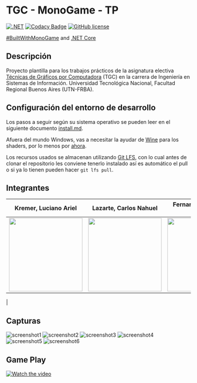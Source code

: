 # TGC - MonoGame - TP

[![.NET](https://github.com/tgc-utn/tgc-monogame-tp/actions/workflows/dotnet.yml/badge.svg)](https://github.com/tgc-utn/tgc-monogame-tp/actions/workflows/dotnet.yml)
[![Codacy Badge](https://app.codacy.com/project/badge/Grade/63382c4441444632b06d83dcc6dab106)](https://app.codacy.com/gh/tgc-utn/tgc-monogame-tp/dashboard?utm_source=gh&utm_medium=referral&utm_content=&utm_campaign=Badge_grade)
[![GitHub license](https://img.shields.io/github/license/tgc-utn/tgc-monogame-tp.svg)](https://github.com/tgc-utn/tgc-monogame-tp/blob/master/LICENSE)

[#BuiltWithMonoGame](http://www.monogame.net) and [.NET Core](https://dotnet.microsoft.com)

## Descripción

Proyecto plantilla para los trabajos prácticos de la asignatura electiva [Técnicas de Gráficos por Computadora](http://tgc-utn.github.io/) (TGC) en la carrera de Ingeniería en Sistemas de Información. Universidad Tecnológica Nacional, Facultad Regional Buenos Aires (UTN-FRBA).

## Configuración del entorno de desarrollo

Los pasos a seguir según su sistema operativo se pueden leer en el siguiente documento [install.md](https://github.com/tgc-utn/tgc-monogame-samples/blob/master/docs/install/install.md).

Afuera del mundo Windows, vas a necesitar la ayudar de [Wine](https://www.winehq.org) para los shaders, por lo menos por [ahora](https://github.com/MonoGame/MonoGame/issues/2167).

Los recursos usados se almacenan utilizando [Git LFS](https://git-lfs.github.com), con lo cual antes de clonar el repositorio les conviene tenerlo instalado así es automático el pull o si ya lo tienen pueden hacer `git lfs pull`.

## Integrantes

| Kremer, Luciano Ariel | Lazarte, Carlos Nahuel | Fernandez Fiel, Lucas Ezequiel |
| ------------------- | ---------------- | ---------------- |
| <img src="https://github.com/NahuelLazarte/2024-2C-3551-RenderCores/blob/master/TGC.MonoGame.TP/Content/FotosIntegrantes/luciano.jpeg" width="200" height="200"> | <img src="https://github.com/NahuelLazarte/2024-2C-3551-RenderCores/blob/master/TGC.MonoGame.TP/Content/FotosIntegrantes/nahuel.jpg" width ="200" height="200"> | <img src="https://github.com/NahuelLazarte/2024-2C-3551-RenderCores/blob/master/TGC.MonoGame.TP/Content/FotosIntegrantes/lucas.jpg" width ="200" height="200">
 | 

## Capturas

![screenshot1](https://github.com/NahuelLazarte/2024-2C-3551-RenderCores/blob/master/TGC.MonoGame.TP/Content/Screenshots/foto1.png)
![screenshot2](https://github.com/NahuelLazarte/2024-2C-3551-RenderCores/blob/master/TGC.MonoGame.TP/Content/Screenshots/foto2.png)
![screenshot3](https://github.com/NahuelLazarte/2024-2C-3551-RenderCores/blob/master/TGC.MonoGame.TP/Content/Screenshots/foto3.png)
![screenshot4](https://github.com/NahuelLazarte/2024-2C-3551-RenderCores/blob/master/TGC.MonoGame.TP/Content/Screenshots/foto4.png)
![screenshot5](https://github.com/NahuelLazarte/2024-2C-3551-RenderCores/blob/master/TGC.MonoGame.TP/Content/Screenshots/foto5.png)
![screenshot6](https://github.com/NahuelLazarte/2024-2C-3551-RenderCores/blob/master/TGC.MonoGame.TP/Content/Screenshots/foto6.png)

## Game Play

[![Watch the video](https://img.youtube.com/vi/pgEwUC0jvH4/0.jpg)](https://www.youtube.com/playlist?list=PLRM4L32DjvnazuMl8wZlbpEYL5Qh63ulG)
